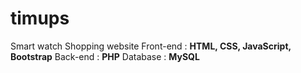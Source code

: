 # timups
Smart watch Shopping website
Front-end : **HTML, CSS, JavaScript, Bootstrap**
Back-end : **PHP**
Database : **MySQL**
